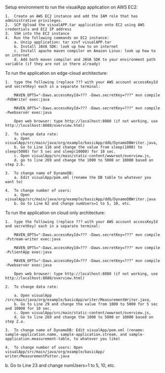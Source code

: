 Setup environment to run the visualApp application on AWS EC2:

	1.	Create an AWS EC2 instance and add the IAM role that has administrative privileges.
	2.	SCP Upload the visualAPP.tar application onto EC2 using AWS credentials and EC2 IP address
	3.	SSH into the EC2 instance
	4.	Run the following commands on EC2 instance: 
		a. Unzip application: tar xzvf visualAPP.tar
		b. Install JAVA SDK: look up how to on internet
		c. Install apache maven compiler on Amazon Linux: look up how to on internet
		d. Add both maven compiler and JAVA SDK to your environment path variable (if they are not in there already)

To run the application on edge-cloud architecture: 

	1.	type the following (replace ??? with your AWS account accessKeyId and secretKey) each in a separate terminal:

		MAVEN_OPTS="-Daws.accessKeyId=??? -Daws.secretKey=???" mvn compile -PdbWriter exec:java

		MAVEN_OPTS="-Daws.accessKeyId=??? -Daws.secretKey=???" mvn compile -Pwebserver exec:java

		Open web browser: type http://localhost:8080 (if not working, use http://localhost:8080/overview.html)

	2.	To change data rate:
		a. Open visualApp/src/main/java/org/example/basicApp/ddb/DynamoDBWriter.java, 
		b. Go to Line 116 and change the value from sleep(1000) to sleep(5000) for 5 sec and sleep(10000) for 10 sec.
		c. Open visualApp/src/main/static-content/wwwroot/overview.js, 
		d. go to line 269 and change the 1000 to 5000 or 10000 based on step 2.b.

	3.	To change name of DynamoDB:
		a. Edit visualApp/pom.xml (rename the DB table to whatever you want to)

	4.	To change number of users:
		a. Open visualApp/src/main/java/org/example/basicApp/ddb/DynamoDBWriter.java
		b. Go to Line 62 and change numUsers=1 to 5, 10, etc.

To run the application on cloud only architecture: 

	1.	type the following (replace ??? with your AWS account accessKeyId and secretKey) each in a separate terminal:

		MAVEN_OPTS="-Daws.accessKeyId=??? -Daws.secretKey=???" mvn compile -Pstream-writer exec:java

		MAVEN_OPTS="-Daws.accessKeyId=??? -Daws.secretKey=???" mvn compile -PclientApp exec:java

		MAVEN_OPTS="-Daws.accessKeyId=??? -Daws.secretKey=???" mvn compile -Pwebserver exec:java

		Open web browser: type http://localhost:8080 (if not working, use http://localhost:8080/overview.html)

	2.	To change data rate:

		a. Open visualApp /src/main/java/org/example/basicApp/writer/MeasurementWriter.java, 
		b. Go to Line 29 and change the value from 1000 to 5000 for 5 sec and 10000 for 10 sec.
		c. Open visualApp/src/main/static-content/wwwroot/overview.js, 
		d. Go to line 269 and change the 1000 to 5000 or 10000 based on step 2.a.

	3.	To change name of DynamoDB: Edit visualApp/pom.xml (rename: sample-application.name, sample-application.stream, and sample-application.measurement-table, to whatever you like)

	4.	To change number of users: Open visualApp/src/main/java/org/example/basicApp/ writer/MeasurementPutter.java

b.	Go to Line 23 and change numUsers=1 to 5, 10, etc.

